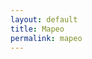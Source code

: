```yaml
---
layout: default
title: Mapeo
permalink: mapeo
---
```

<!-- Add an essay or interpretive material below this line,
using HTML or markdown.  Do not modify this file above this line -->
